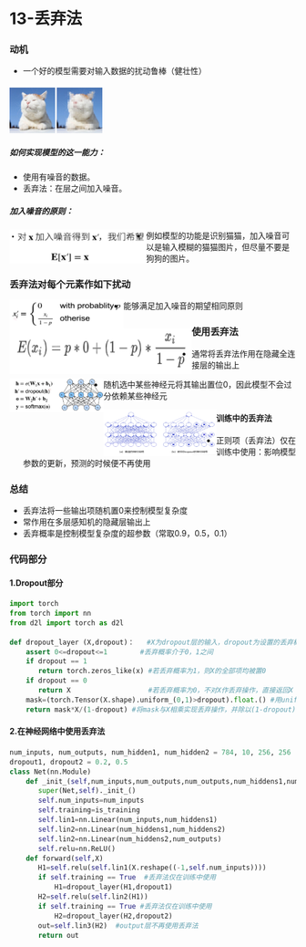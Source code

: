# 13-丢弃法

### 动机

+ 一个好的模型需要对输入数据的扰动鲁棒（健壮性）

#### <img src="../imgs/13/13-02.jpg" alt="13-02" width="200" height="200" style="zoom: 40%;" />           <img src="../imgs/13/13-03.jpg" alt="13-03" width="200" height="200" style="zoom: 40%;" />

##### 如何实现模型的这一能力：

+ 使用有噪音的数据。
+ 丢弃法：在层之间加入噪音。

##### 加入噪音的原则：

<img src="../imgs/13/13-01.png" width="400" height="100" alt="13-01" style="zoom: 60%; float: left;" />

+ 例如模型的功能是识别猫猫，加入噪音可以是输入模糊的猫猫图片，但尽量不要是狗狗的图片。

### 丢弃法对每个元素作如下扰动

<img src="../imgs/13/13-04.png" width="400" height="100" alt="13-04"  style="zoom: 50%; float: left;" />

+ 能够满足加入噪音的期望相同原则

<img src="../imgs/13/13-05.png" width="400" height="100" alt="13-05"  style="float: left; zoom: 80%;" />

### 使用丢弃法

+ 通常将丢弃法作用在隐藏全连接层的输出上

<img src="../imgs/13/13-06.png" width="500" height="180" alt="13-06" style="zoom: 33%; float: left;" />

+ 随机选中某些神经元将其输出置位0，因此模型不会过分依赖某些神经元

<img src="../imgs/13/13-07.png" width="600" height="250" alt="13-07"  style="zoom: 33%; float: left;" />



#### 训练中的丢弃法

+ 正则项（丢弃法）仅在训练中使用：影响模型参数的更新，预测的时候便不再使用

### 总结

+ 丢弃法将一些输出项随机置0来控制模型复杂度
+ 常作用在多层感知机的隐藏层输出上
+ 丢弃概率是控制模型复杂度的超参数（常取0.9，0.5，0.1）

### 代码部分

#### 1.Dropout部分

```python
import torch
from torch import nn
from d2l import torch as d2l

def dropout_layer (X,dropout)：   #X为dropout层的输入，dropout为设置的丢弃概率
    assert 0<=dropout<=1        #丢弃概率介于0，1之间
    if dropout == 1
       return torch.zeros_like(x) #若丢弃概率为1，则X的全部项均被置0
    if dropout == 0
       return X                   #若丢弃概率为0，不对X作丢弃操作，直接返回X
    mask=(torch.Tensor(X.shape).uniform_(0,1)>dropout).float.() #用uniform函数生成0-1间的随机实数，利用”>"，将大于dropout的记为1，小于dropout的记为0，实现丢弃操作
    return mask*X/(1-dropout) #将mask与X相乘实现丢弃操作，并除以(1-dropout)，这里不使用选中X中元素置0的原因是相乘操作相比选中操作更快
```

#### 2.在神经网络中使用丢弃法

```python
num_inputs, num_outputs, num_hidden1, num_hidden2 = 784, 10, 256, 256
dropout1, dropout2 = 0.2, 0.5
class Net(nn.Module)
    def _init_(self,num_inputs,num_outputs,num_outputs,num_hiddens1,num_hiddens2,is_training=True)
       super(Net,self)._init_()
       self.num_inputs=num_inputs
       self.training=is_training
       self.lin1=nn.Linear(num_inputs,num_hiddens1)
       self.lin2=nn.Linear(num_hiddens1,num_hiddens2)
       self.lin2=nn.Linear(num_hiddens2,num_outputs)
       self.relu=nn.ReLU()
    def forward(self,X)
       H1=self.relu(self.lin1(X.reshape((-1,self.num_inputs))))
       if self.training == True  #丢弃法仅在训练中使用
           H1=dropout_layer(H1,dropout1)
       H2=self.relu(self.lin2(H1))
       if self.training == True #丢弃法仅在训练中使用
           H2=dropout_layer(H2,dropout2)
       out=self.lin3(H2)  #output层不再使用丢弃法
       return out
```

